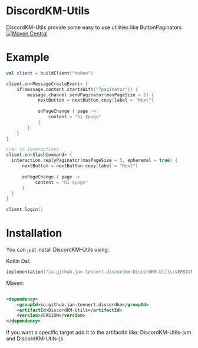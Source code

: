 # DiscordKM-Utils

DiscordKM-Utils provide some easy to use utilities like ButtonPaginators [![Maven Central](https://img.shields.io/maven-central/v/io.github.jan-tennert.discordkm/DiscordKM-Lavalink)](https://search.maven.org/artifact/io.github.jan-tennert.discordkm/DiscordKM-Utils)


# Example

```kotlin
val client = buildClient("token")

client.on<MessageCreateEvent> {
    if(message.content.startsWith("?paginator")) {
        message.channel.sendPaginator(maxPageSize = 5) {
            nextButton = nextButton.copy(label = "Next")
            
            onPageChange { page ->
                content = "hi $page"
            }
        }
    }
}

//or in interactions
client.on<SlashCommand> {
  interaction.replyPaginator(maxPageSize = 5, epheremal = true) {
      nextButton = nextButton.copy(label = "Next")
            
      onPageChange { page ->
           content = "hi $page"
      }
  }
}

client.login()
```

# Installation

You can just install DiscordKM-Utils using:

Kotlin Dsl:

```kotlin
implementation("io.github.jan-tennert.discordkm:DiscordKM-Utils:VERSION")
```

Maven:

```xml

<dependency>
    <groupId>io.github.jan-tennert.discordkm</groupId>
    <artifactId>DiscordKM-Utils</artifactId>
    <version>VERSION</version>
</dependency>
```

If you want a specific target add it to the artifactId like: DiscordKM-Utils-jvm and DiscordKM-Utils-js
